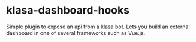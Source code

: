 # klasa-dashboard-hooks
Simple plugin to expose an api from a klasa bot. Lets you build an external dashboard in one of several frameworks such as Vue.js.
